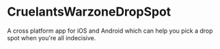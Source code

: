 # CruelantsWarzoneDropSpot
A cross platform app for iOS and Android which can help you pick a drop spot when you're all indecisive.
